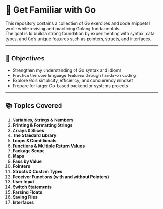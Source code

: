 # 🐹 Get Familiar with Go

This repository contains a collection of Go exercises and code snippets I wrote while revising and practicing Golang fundamentals.  
The goal is to build a strong foundation by experimenting with syntax, data types, and Go’s unique features such as pointers, structs, and interfaces.

---

## 🎯 Objectives

- Strengthen my understanding of Go syntax and idioms  
- Practice the core language features through hands-on coding  
- Explore Go’s simplicity, efficiency, and concurrency mindset  
- Prepare for larger Go-based backend or systems projects  

---

## 📚 Topics Covered

1. **Variables, Strings & Numbers**
2. **Printing & Formatting Strings**
3. **Arrays & Slices**
4. **The Standard Library**
5. **Loops & Conditionals**
6. **Functions & Multiple Return Values**
7. **Package Scope**
8. **Maps**
9. **Pass by Value**
10. **Pointers**
11. **Structs & Custom Types**
12. **Receiver Functions (with and without Pointers)**
13. **User Input**
14. **Switch Statements**
15. **Parsing Floats**
16. **Saving Files**
17. **Interfaces**
